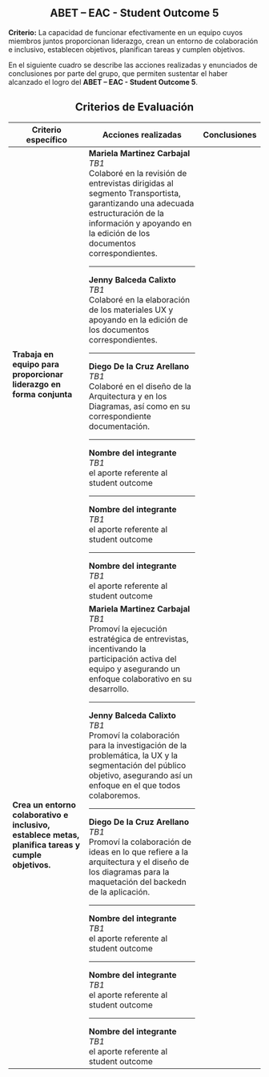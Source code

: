 <div align="center">

## ABET – EAC - Student Outcome 5
</div>

**Criterio:** La capacidad de funcionar efectivamente en un equipo cuyos miembros juntos proporcionan liderazgo, crean un entorno de colaboración e inclusivo, establecen objetivos, planifican tareas y cumplen objetivos. 
 
En el siguiente cuadro se describe las acciones realizadas y enunciados de conclusiones por parte del grupo, que permiten sustentar el haber alcanzado el logro del **ABET – EAC - Student Outcome 5**.

<div align="center">

<h2>Criterios de Evaluación</h2>

<table>
  <thead>
    <tr>
      <th>Criterio específico</th>
      <th>Acciones realizadas</th>
      <th>Conclusiones</th>
    </tr>
  </thead>
  <tbody>
    <tr>
      <td><strong>Trabaja en equipo para proporcionar liderazgo en forma conjunta</strong></td>
      <td>
        <div>
          <b>Mariela Martinez Carbajal</b> <br>
          <i>TB1</i> <br>
          Colaboré en la revisión de entrevistas dirigidas al segmento Transportista, garantizando una adecuada estructuración de la información y apoyando en la edición de los documentos correspondientes.
        </div>
        <hr>
        <div>
          <b>Jenny Balceda Calixto</b> <br>
          <i>TB1</i> <br>
          Colaboré en la elaboración de los materiales UX y apoyando en la edición de los documentos correspondientes.
        </div>
       <hr>
        <div>
          <b>Diego De la Cruz Arellano</b> <br>
          <i>TB1</i> <br>
          Colaboré en el diseño de la Arquitectura y en los Diagramas, así como en su correspondiente documentación.
        </div>
       <hr>
        <div>
          <b>Nombre del integrante</b> <br>
          <i>TB1</i> <br>
          el aporte referente al student outcome
        </div>
       <hr>
        <div>
          <b>Nombre del integrante</b> <br>
          <i>TB1</i> <br>
          el aporte referente al student outcome
        </div>
       <hr>
        <div>
          <b>Nombre del integrante</b> <br>
          <i>TB1</i> <br>
          el aporte referente al student outcome
        </div>
      </td>
      <td></td>
    </tr>
   <tr>
      <td><strong>Crea un entorno colaborativo e inclusivo, establece metas, planifica tareas y cumple objetivos.</strong></td>
      <td>
        <div>
          <b>Mariela Martinez Carbajal</b> <br>
          <i>TB1</i> <br>
          Promoví la ejecución estratégica de entrevistas, incentivando la participación activa del equipo y asegurando un enfoque colaborativo en su desarrollo.
        </div>
        <hr>
        <div>
          <b>Jenny Balceda Calixto</b> <br>
          <i>TB1</i> <br>
          Promoví la colaboración para la investigación de la problemática, la UX y la segmentación del público objetivo, asegurando así un enfoque en el que todos colaboremos.
        </div>
       <hr>
        <div>
          <b>Diego De la Cruz Arellano</b> <br>
          <i>TB1</i> <br>
          Promoví la colaboración de ideas en lo que refiere a la arquitectura y el diseño de los diagramas para la maquetación del backedn de la aplicación.
        </div>
       <hr>
        <div>
          <b>Nombre del integrante</b> <br>
          <i>TB1</i> <br>
          el aporte referente al student outcome
        </div>
       <hr>
        <div>
          <b>Nombre del integrante</b> <br>
          <i>TB1</i> <br>
          el aporte referente al student outcome
        </div>
       <hr>
        <div>
          <b>Nombre del integrante</b> <br>
          <i>TB1</i> <br>
          el aporte referente al student outcome
        </div>
      </td>
      <td></td>
   </tr>
  </tbody>
</table>

</div>
